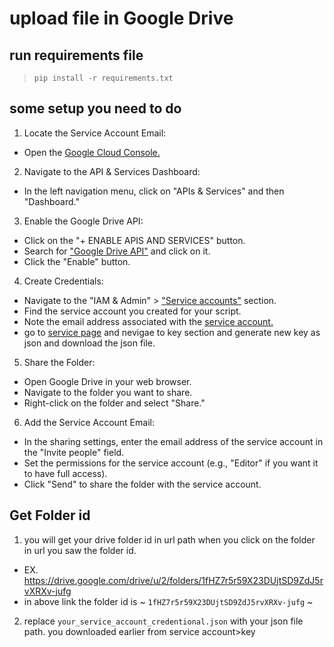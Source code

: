 # upload file in Google Drive
## run requirements file
> `pip install -r requirements.txt`

## some setup you need to do
1. Locate the Service Account Email:

- Open the [Google Cloud Console.](https://console.cloud.google.com/)
2. Navigate to the API & Services Dashboard:
- In the left navigation menu, click on "APIs & Services" and then "Dashboard."

3. Enable the Google Drive API:
- Click on the "+ ENABLE APIS AND SERVICES" button.
- Search for ["Google Drive API"](https://console.cloud.google.com/apis/library/drive.googleapis.com) and click on it.
- Click the "Enable" button.

4. Create Credentials:
- Navigate to the "IAM & Admin" > ["Service accounts"](https://console.cloud.google.com/iam-admin/serviceaccounts/) section.
- Find the service account you created for your script.
- Note the email address associated with the [service account.](https://console.cloud.google.com/iam-admin/serviceaccounts)
- go to [service page](https://console.cloud.google.com/iam-admin/serviceaccounts/details/) and nevigae to key section and generate new key as json and download the json file.

5. Share the Folder:
- Open Google Drive in your web browser.
- Navigate to the folder you want to share.
- Right-click on the folder and select "Share."

6. Add the Service Account Email:
- In the sharing settings, enter the email address of the service account in the "Invite people" field.
- Set the permissions for the service account (e.g., "Editor" if you want it to have full access).
- Click "Send" to share the folder with the service account.

## Get Folder id
1. you will get your drive folder id in url path when you click on the folder in url you saw the folder id.
- EX. https://drive.google.com/drive/u/2/folders/1fHZ7r5r59X23DUjtSD9ZdJ5rvXRXv-jufg
- in above link the folder id is ~ `1fHZ7r5r59X23DUjtSD9ZdJ5rvXRXv-jufg` ~

2. replace `your_service_account_credentional.json` with your json file path. you downloaded earlier from service account>key
